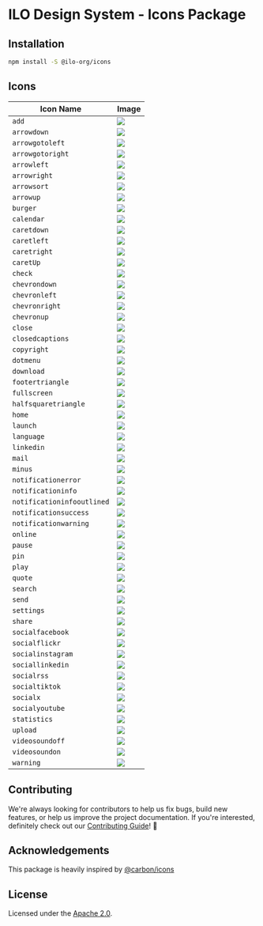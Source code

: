 # ILO Design System - Icons Package

## Installation

```bash
npm install -S @ilo-org/icons
```

## Icons

| Icon Name                  | Image                                       |
| -------------------------- | ------------------------------------------- |
| `add`                      | ![](./src/svg/add.svg)                      |
| `arrowdown`                | ![](./src/svg/arrowdown.svg)                |
| `arrowgotoleft`            | ![](./src/svg/arrowgotoleft.svg)            |
| `arrowgotoright`           | ![](./src/svg/arrowgotoright.svg)           |
| `arrowleft`                | ![](./src/svg/arrowleft.svg)                |
| `arrowright`               | ![](./src/svg/arrowright.svg)               |
| `arrowsort`                | ![](./src/svg/arrowsort.svg)                |
| `arrowup`                  | ![](./src/svg/arrowup.svg)                  |
| `burger`                   | ![](./src/svg/burger.svg)                   |
| `calendar`                 | ![](./src/svg/calendar.svg)                 |
| `caretdown`                | ![](./src/svg/caretdown.svg)                |
| `caretleft`                | ![](./src/svg/caretleft.svg)                |
| `caretright`               | ![](./src/svg/caretright.svg)               |
| `caretUp`                  | ![](./src/svg/caretUp.svg)                  |
| `check`                    | ![](./src/svg/check.svg)                    |
| `chevrondown`              | ![](./src/svg/chevrondown.svg)              |
| `chevronleft`              | ![](./src/svg/chevronleft.svg)              |
| `chevronright`             | ![](./src/svg/chevronright.svg)             |
| `chevronup`                | ![](./src/svg/chevronup.svg)                |
| `close`                    | ![](./src/svg/close.svg)                    |
| `closedcaptions`           | ![](./src/svg/closedcaptions.svg)           |
| `copyright`                | ![](./src/svg/copyright.svg)                |
| `dotmenu`                  | ![](./src/svg/dotmenu.svg)                  |
| `download`                 | ![](./src/svg/download.svg)                 |
| `footertriangle`           | ![](./src/svg/footertriangle.svg)           |
| `fullscreen`               | ![](./src/svg/fullscreen.svg)               |
| `halfsquaretriangle`       | ![](./src/svg/halfsquaretriangle.svg)       |
| `home`                     | ![](./src/svg/home.svg)                     |
| `launch`                   | ![](./src/svg/launch.svg)                   |
| `language`                 | ![](./src/svg/language.svg)                 |
| `linkedin`                 | ![](./src/svg/linkedin.svg)                 |
| `mail`                     | ![](./src/svg/mail.svg)                     |
| `minus`                    | ![](./src/svg/minus.svg)                    |
| `notificationerror`        | ![](./src/svg/notificationerror.svg)        |
| `notificationinfo`         | ![](./src/svg/notificationinfo.svg)         |
| `notificationinfooutlined` | ![](./src/svg/notificationinfooutlined.svg) |
| `notificationsuccess`      | ![](./src/svg/notificationsuccess.svg)      |
| `notificationwarning`      | ![](./src/svg/notificationwarning.svg)      |
| `online`                   | ![](./src/svg/online.svg)                   |
| `pause`                    | ![](./src/svg/pause.svg)                    |
| `pin`                      | ![](./src/svg/pin.svg)                      |
| `play`                     | ![](./src/svg/play.svg)                     |
| `quote`                    | ![](./src/svg/quote.svg)                    |
| `search`                   | ![](./src/svg/search.svg)                   |
| `send`                     | ![](./src/svg/send.svg)                     |
| `settings`                 | ![](./src/svg/settings.svg)                 |
| `share`                    | ![](./src/svg/share.svg)                    |
| `socialfacebook`           | ![](./src/svg/socialfacebook.svg)           |
| `socialflickr`             | ![](./src/svg/socialflickr.svg)             |
| `socialinstagram`          | ![](./src/svg/socialinstagram.svg)          |
| `sociallinkedin`           | ![](./src/svg/sociallinkedin.svg)           |
| `socialrss`                | ![](./src/svg/socialrss.svg)                |
| `socialtiktok`             | ![](./src/svg/socialtiktok.svg)             |
| `socialx`                  | ![](./src/svg/socialx.svg)                  |
| `socialyoutube`            | ![](./src/svg/socialyoutube.svg)            |
| `statistics`               | ![](./src/svg/statistics.svg)               |
| `upload`                   | ![](./src/svg/upload.svg)                   |
| `videosoundoff`            | ![](./src/svg/videosoundoff.svg)            |
| `videosoundon`             | ![](./src/svg/videosoundon.svg)             |
| `warning`                  | ![](./src/svg/warning.svg)                  |

## Contributing

We're always looking for contributors to help us fix bugs, build new features,
or help us improve the project documentation. If you're interested, definitely
check out our [Contributing Guide](/.github/CONTRIBUTING.md)! 👀

## Acknowledgements

This package is heavily inspired by [@carbon/icons](https://github.com/carbon-design-system/carbon/tree/main/packages/icons)

## License

Licensed under the [Apache 2.0](/LICENSE).
